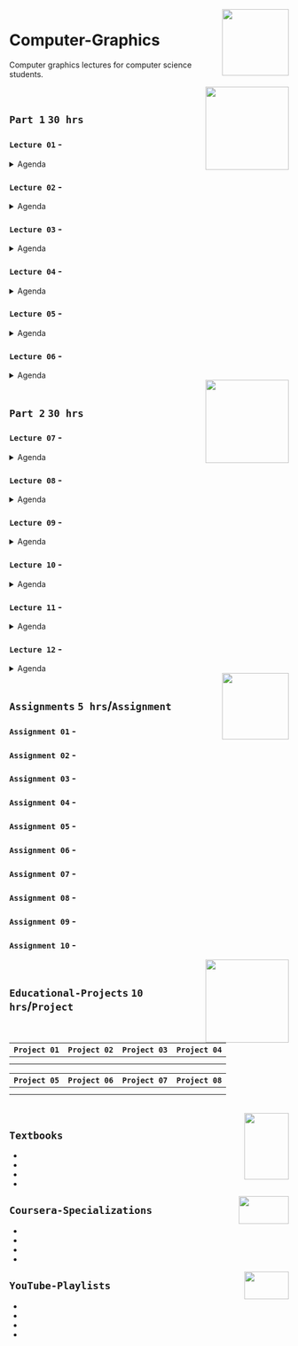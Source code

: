 <img align="right" width="120" height="120" src="https://github.com/cs-MohamedAyman/Computer-Science-Textbooks/blob/master/logos/computer-graphics.jpg">

# Computer-Graphics
Computer graphics lectures for computer science students.

<img align="right" width="150" height="150" src="https://github.com/cs-MohamedAyman/Computer-Science-Textbooks/blob/master/logos/practice1.jpg">
<br>

## `Part 1`  `30 hrs`

### `Lecture 01` - 
<details>
  <summary>Agenda</summary><br>

  - 
  - 
  - 
  - 
  - 
</details>

### `Lecture 02` - 
<details>
  <summary>Agenda</summary><br>

  - 
  - 
  - 
  - 
  - 
</details>

### `Lecture 03` - 
<details>
  <summary>Agenda</summary><br>

  - 
  - 
  - 
  - 
  - 
</details>

### `Lecture 04` - 
<details>
  <summary>Agenda</summary><br>

  - 
  - 
  - 
  - 
  - 
</details>

### `Lecture 05` - 
<details>
  <summary>Agenda</summary><br>

  - 
  - 
  - 
  - 
  - 
</details>

### `Lecture 06` - 
<details>
  <summary>Agenda</summary><br>

  - 
  - 
  - 
  - 
  - 
</details>


<img align="right" width="150" height="150" src="https://github.com/cs-MohamedAyman/Computer-Science-Textbooks/blob/master/logos/practice1.jpg">
<br>

## `Part 2`  `30 hrs`

### `Lecture 07` - 
<details>
  <summary>Agenda</summary><br>

  - 
  - 
  - 
  - 
  - 
</details>

### `Lecture 08` - 
<details>
  <summary>Agenda</summary><br>

  - 
  - 
  - 
  - 
  - 
</details>

### `Lecture 09` - 
<details>
  <summary>Agenda</summary><br>

  - 
  - 
  - 
  - 
  - 
</details>

### `Lecture 10` - 
<details>
  <summary>Agenda</summary><br>

  - 
  - 
  - 
  - 
  - 
</details>

### `Lecture 11` - 
<details>
  <summary>Agenda</summary><br>

  - 
  - 
  - 
  - 
  - 
</details>

### `Lecture 12` - 
<details>
  <summary>Agenda</summary><br>

  - 
  - 
  - 
  - 
  - 
</details>


<img align="right" width="120" height="120" src="https://github.com/cs-MohamedAyman/Computer-Science-Textbooks/blob/master/logos/practice2.jpg">
<br>

## `Assignments` `5 hrs`/`Assignment`

### `Assignment 01` - 
### `Assignment 02` - 
### `Assignment 03` - 
### `Assignment 04` - 
### `Assignment 05` - 
### `Assignment 06` - 
### `Assignment 07` - 
### `Assignment 08` - 
### `Assignment 09` - 
### `Assignment 10` - 

<img align="right" width="150" height="150" src="https://github.com/cs-MohamedAyman/Computer-Science-Textbooks/blob/master/logos/educational-projects.jpg">
<br>

## `Educational-Projects` `10 hrs`/`Project`

|`Project 01` | `Project 02` | `Project 03` | `Project 04` |
|:----:|:----:|:----:|:----:|
| | | | |
| | | | |

|`Project 05` | `Project 06` | `Project 07` | `Project 08` |
|:----:|:----:|:----:|:----:|
| | | | |
| | | | |

<br>
<img align="right" width="80" height="120" src="https://github.com/cs-MohamedAyman/Computer-Science-Textbooks/blob/master/logos/textbooks.jpg">

## `Textbooks`

* 
* 
* 
* 

<img align="right" width="90" height="50" src="https://github.com/cs-MohamedAyman/Coursera-Specializations/blob/master/organizations-logos/coursera.jpg">

## `Coursera-Specializations`

* 
* 
* 
* 

<img align="right" width="80" height="50" src="https://github.com/cs-MohamedAyman/YouTube-Playlists/blob/master/organizations-logos/youtube.jpg">

## `YouTube-Playlists`

* 
* 
* 
* 
